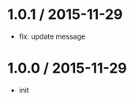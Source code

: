 
1.0.1 / 2015-11-29
==================

  * fix: update message

1.0.0 / 2015-11-29
==================

  * init
